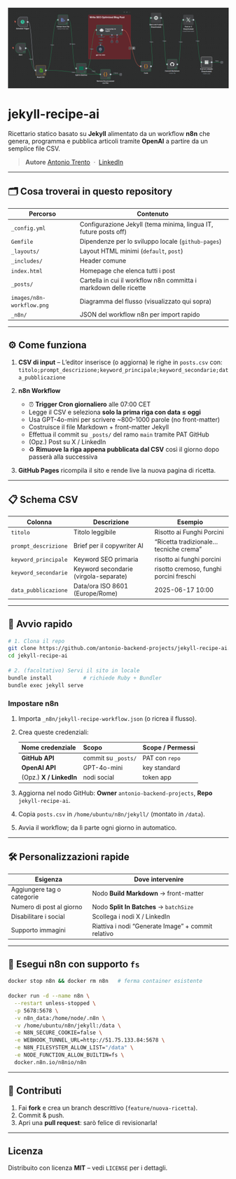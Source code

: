 ![n8n → Jekyll workflow](images/n8n-workflow.png)

# jekyll-recipe-ai

Ricettario statico basato su **Jekyll** alimentato da un workflow **n8n** che genera, programma e pubblica articoli tramite **OpenAI** a partire da un semplice file CSV.

> **Autore**
> [Antonio Trento](https://antoniotrento.net)  ·  [LinkedIn](https://linkedin.com/in/antoniotrento)

---

## 🗂️ Cosa troverai in questo repository

| Percorso                  | Contenuto                                                         |
| ------------------------- | ----------------------------------------------------------------- |
| `_config.yml`             | Configurazione Jekyll (tema minima, lingua IT, future posts off)  |
| `Gemfile`                 | Dipendenze per lo sviluppo locale (`github-pages`)                |
| `_layouts/`               | Layout HTML minimi (`default`, `post`)                            |
| `_includes/`              | Header comune                                                     |
| `index.html`              | Homepage che elenca tutti i post                                  |
| `_posts/`                 | Cartella in cui il workflow n8n committa i markdown delle ricette |
| `images/n8n-workflow.png` | Diagramma del flusso (visualizzato qui sopra)                     |
| `_n8n/`                   | JSON del workflow n8n per import rapido                           |

---

## ⚙️ Come funziona

1. **CSV di input** – L’editor inserisce (o aggiorna) le righe in `posts.csv` con:
   `titolo;prompt_descrizione;keyword_principale;keyword_secondarie;data_pubblicazione`

2. **n8n Workflow**

   * ⏰ **Trigger Cron giornaliero** alle 07:00 CET
   * Legge il CSV e seleziona **solo la prima riga con data ≤ oggi**
   * Usa GPT-4o-mini per scrivere \~800-1000 parole (no front-matter)
   * Costruisce il file Markdown + front-matter Jekyll
   * Effettua il commit su `_posts/` del ramo `main` tramite PAT GitHub
   * (Opz.) Post su X / LinkedIn
   * ♻️ **Rimuove la riga appena pubblicata dal CSV** così il giorno dopo passerà alla successiva

3. **GitHub Pages** ricompila il sito e rende live la nuova pagina di ricetta.

---

## 📋 Schema CSV

| Colonna              | Descrizione                           | Esempio                                 |
| -------------------- | ------------------------------------- | --------------------------------------- |
| `titolo`             | Titolo leggibile                      | Risotto ai Funghi Porcini               |
| `prompt_descrizione` | Brief per il copywriter AI            | “Ricetta tradizionale… tecniche crema”  |
| `keyword_principale` | Keyword SEO primaria                  | risotto ai funghi porcini               |
| `keyword_secondarie` | Keyword secondarie (virgola-separate) | risotto cremoso, funghi porcini freschi |
| `data_pubblicazione` | Data/ora ISO 8601 (Europe/Rome)       | 2025-06-17 10:00                        |

---

## 🚀 Avvio rapido

```bash
# 1. Clona il repo
git clone https://github.com/antonio-backend-projects/jekyll-recipe-ai.git
cd jekyll-recipe-ai

# 2. (facoltativo) Servi il sito in locale
bundle install          # richiede Ruby + Bundler
bundle exec jekyll serve
```

### Impostare n8n

1. Importa `_n8n/jekyll-recipe-workflow.json` (o ricrea il flusso).

2. Crea queste credenziali:

   | Nome credenziale        | Scopo               | Scope / Permessi |
   | ----------------------- | ------------------- | ---------------- |
   | **GitHub API**          | commit su `_posts/` | PAT con `repo`   |
   | **OpenAI API**          | GPT-4o-mini         | key standard     |
   | (Opz.) **X / LinkedIn** | nodi social         | token app        |

3. Aggiorna nel nodo GitHub: **Owner** `antonio-backend-projects`, **Repo** `jekyll-recipe-ai`.

4. Copia `posts.csv` in `/home/ubuntu/n8n/jekyll/` (montato in `/data`).

5. Avvia il workflow; da lì parte ogni giorno in automatico.

---

## 🛠️ Personalizzazioni rapide

| Esigenza                   | Dove intervenire                                   |
| -------------------------- | -------------------------------------------------- |
| Aggiungere tag o categorie | Nodo **Build Markdown** → front-matter             |
| Numero di post al giorno   | Nodo **Split In Batches** → `batchSize`            |
| Disabilitare i social      | Scollega i nodi X / LinkedIn                       |
| Supporto immagini          | Riattiva i nodi “Generate Image” + commit relativo |

---

## 🐳 Esegui n8n con supporto `fs`

```bash
docker stop n8n && docker rm n8n   # ferma container esistente

docker run -d --name n8n \
  --restart unless-stopped \
  -p 5678:5678 \
  -v n8n_data:/home/node/.n8n \
  -v /home/ubuntu/n8n/jekyll:/data \
  -e N8N_SECURE_COOKIE=false \
  -e WEBHOOK_TUNNEL_URL=http://51.75.133.84:5678 \
  -e N8N_FILESYSTEM_ALLOW_LIST="/data" \
  -e NODE_FUNCTION_ALLOW_BUILTIN=fs \
  docker.n8n.io/n8nio/n8n
```

---

## 🤝 Contributi

1. Fai **fork** e crea un branch descrittivo (`feature/nuova-ricetta`).
2. Commit & push.
3. Apri una **pull request**: sarò felice di revisionarla!

---

## Licenza

Distribuito con licenza **MIT** – vedi `LICENSE` per i dettagli.
